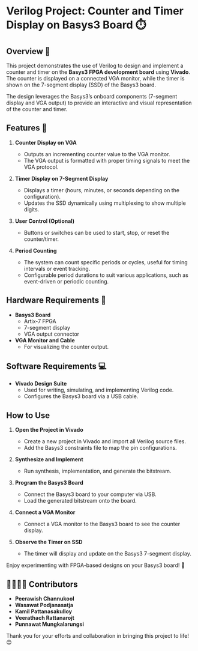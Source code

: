 # Verilog Project: Counter and Timer Display on Basys3 Board ⏱️

## Overview 📄

This project demonstrates the use of Verilog to design and implement a counter and timer on the **Basys3 FPGA development board** using **Vivado**. The counter is displayed on a connected VGA monitor, while the timer is shown on the 7-segment display (SSD) of the Basys3 board.

The design leverages the Basys3’s onboard components (7-segment display and VGA output) to provide an interactive and visual representation of the counter and timer.



## Features 📌

1. **Counter Display on VGA**  
   - Outputs an incrementing counter value to the VGA monitor.  
   - The VGA output is formatted with proper timing signals to meet the VGA protocol.  

2. **Timer Display on 7-Segment Display**  
   - Displays a timer (hours, minutes, or seconds depending on the configuration).  
   - Updates the SSD dynamically using multiplexing to show multiple digits.  

3. **User Control (Optional)**  
   - Buttons or switches can be used to start, stop, or reset the counter/timer.  

4. **Period Counting**  
   - The system can count specific periods or cycles, useful for timing intervals or event tracking.  
   - Configurable period durations to suit various applications, such as event-driven or periodic counting.  

  

## Hardware Requirements 🔌

- **Basys3 Board**  
  - Artix-7 FPGA
  - 7-segment display
  - VGA output connector
- **VGA Monitor and Cable**  
  - For visualizing the counter output.



## Software Requirements 💻

- **Vivado Design Suite**  
  - Used for writing, simulating, and implementing Verilog code.
  - Configures the Basys3 board via a USB cable.





## How to Use

1. **Open the Project in Vivado**  
   - Create a new project in Vivado and import all Verilog source files.
   - Add the Basys3 constraints file to map the pin configurations.

2. **Synthesize and Implement**  
   - Run synthesis, implementation, and generate the bitstream.

3. **Program the Basys3 Board**  
   - Connect the Basys3 board to your computer via USB.
   - Load the generated bitstream onto the board.

4. **Connect a VGA Monitor**  
   - Connect a VGA monitor to the Basys3 board to see the counter display.

5. **Observe the Timer on SSD**  
   - The timer will display and update on the Basys3 7-segment display.



Enjoy experimenting with FPGA-based designs on your Basys3 board! 🚀

## 🫱🏻‍🫲🏻 Contributors  

- **Peerawish Channukool**  
- **Wasawat Podjanasatja**  
- **Kamil Pattanasakulloy**  
- **Veerathach Rattanarojt**  
- **Punnawat Mungkalarungsi**  

Thank you for your efforts and collaboration in bringing this project to life! 😊
